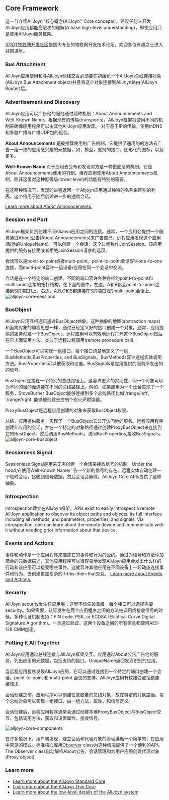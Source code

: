 ## Core Framework  
这一节介绍AllJoyn™核心概念(AllJoyn™ Core concepts)。建议任何人开发AllJoyn应用都能高层次的理解(A base high-level understanding)，即使应用只是使用AllJoyn服务框架。
 
[37IOT物联网开发社区](http://37iot.com)是国内专业的物联网开发技术论坛，欢迎各位有趣之士进入共同进步。

### Bus Attachment 
AllJoyn应用使用和与AllJoyn网络交互必须要在初始化一个AllJoyn总线连接对象(AllJoyn Bus Attachment object)并且将这个对象连接到AllJoyn路由(AllJoyn Router)后。 

### Advertisement and Discovery 
AllJoyn应用可以广告他的服务通过两种机制：About Announcements and Well-Known Name。根据现有的传输(transports)，AllJoyn框架将使用不同的机制来确保应用程序可以由其他AllJoyn应用发现。 对于基于IP的传输，使用mDNS和多路广播与广播UDP包的组合。

**About Announcements** 是被推荐使用的广告机制。它提供了通用的的方法去广告一组一致的应用感兴趣的元数据，如，模型，支持的接口，图形化的图标，以及更多。

**Well-Known Name** 对于应用去公布和发现对方是一种更底层的机制。它是About Announcements使用的机制。推荐应用使用About Announcements机制，除非这里对这种低等级(lower-level)的功能有特别的需要。

在这两种情况下，发现的进程返回一个Alljoyn应用通过独特的名称来区别的列表。这个值用于随后创建进一步的通信会话。

[Learn more about About Announcements. ](https://allseenalliance.org/developers/learn/core/about-announcement)

### Session and Port 
AllJoyn框架负责创建不同AllJoyn应用之间的连接。通常，一个应用会提供一个服务通过About公告(About Announcements)来广告自己。远程应用发现这个应用(和他的UniqueName)，可以创建一个会话，这个过程称作JoinSession。该应用提供的服务有接受或者拒绝JoinSession请求的选项。

会话可以是point-to-point或者multi-point。point-to-point会话容许one-to-one连接，而multi-point容许一组设备/应用在同一个会话中交流。

会话是在一个特定的端口创建。不同的端口容许各种各样的point-to-point和multi-point连接的拓扑结构。在下面的图中，左边，A和B都会point-to-point连接到S的端口1上。右边，A,B,C和S都连接在S的端口2的multi-point会话上。
 ![alljoyn-core-sessions](https://allseenalliance.org/sites/default/files/developers/learn/alljoyn-core-sessions.png)
 
### BusObject
AllJoyn应用互相通讯通过BusObject抽象。这种抽象的地图(abstraction maps)和面向对象的编程思想一样，通过已经定义好的接口创建一个对象。通常，应用提供的服务创建一个BusObject。远程应用可以有效地远程打开这个BusObject然后在它上面调用方法，类似于远程过程调用(remote procedure call).

一个BusObject可以实现一组接口。每个接口清楚地定义了一组BusMethods,BusProperties, and BusSignals。BusMethods容许远程实体调用方法。BusProperties可以被获取和设置。BusSignals是应用提供的服务所发出的的信号。

BusObject连接在一个特别的总线路径上。这容许更大的灵活性，同一个对象可以为不同的目的而连接在不同的总线路径上。例如，如果应用为一个灶台实现了一个服务，StoveBurner BusObject能够连接到多个总线路径比如'/range/left', '/range/right' 能够被创建去控制个别火炉燃烧器。

ProxyBusObject是远程应用创建的对象来获取BusObject权限。

总结，应用提供服务，实现了一个BusObject去公开访问他的服务。远程应用程序创建此应用的会话，并在一个特定的对象路径通过创建ProxyBusObject来连接到它的BusObject。然后调用BusMethods，访问BusProperties,接收BusSignals。
 ![alljoyn-core-busobject](https://allseenalliance.org/sites/default/files/developers/learn/alljoyn-core-busobject.png)
 
### Sessionless Signal
Sessionless Signal是用来无需创建一个会话来接收信号的机制。Under the hood,它使用Well-Known Name广告一个新的信号的存在。远程实体自动创建一个临时会话，接收到信号数据，然后会话会解除。AllJoyn Core APIs提供了这种抽象。

### Introspection
Introspection建立在AllJoyn框架。APIs exist to easily introspect a remote AllJoyn application to discover its object paths and objects; its full interface including all methods; and parameters, properties, and signals. Via introspection, one can learn about the remote device and communicate with it without needing prior information about that device.

### Events and Actions
事件和动作是一个应用程序来描述它的事件和行为的公约。通过为信号和方法添加简单的元数据描述，其他应用程序可以很容易地发现AllJoyn应用会发出什么样的行动和该应用可以接受哪些事件。这就容许其他应用在不同设备上一起动态连接事件和行为，去创建更加复杂的if-this-then-that交互。
[Learn more about Events and Actions.](https://allseenalliance.org/developers/learn/core/events-and-actions)

### Security
AllJoyn security发生在应用层；这里不信任设备级。每个接口可以选择需要security。如果需要，认证发生在两个应用程序之间的方法被调用或接收信号的时候。多种认证机制支持：PIN code, PSK, or ECDSA (Elliptical Curve Digital Signature Algorithm)。一旦通过验证，这两个设备之间的所有信息都使用AES-128 CMM加密。

### Putting It All Together
AllJoyn应用通过总线连接与AllJoyn框架交互。应用通过About公告广告他的服务，列出应用的元数据，包括支持的接口。UniqueName返回发现识别的应用。

当远程应用程序发现AllJoyn应用，它可以通过连接到一个特定的端口创建一个会话。point-to-point 和 multi-point 会议的支持。AllJoyn应用有权接受或拒绝连接请求。

会话创建之前，应用程序可以创建任意数量的总线对象，放在特定的对象路径。每个总线对象可以实现一组接口，由一组方法，属性，和信号定义。

会话创建后，远程应用程序通常会通过创建本地ProxyBusObject与BusObject交互，包括调用方法，获取和设置属性，接收信号。​

![alljoyn-core-components](https://allseenalliance.org/sites/default/files/developers/learn/alljoyn-core-components.png)
 
在许多情况下，用户端发现，建立会话和代理对象的管理遵循一个简单的，在应用中常见的模式。标准核心库用[Observer](https://allseenalliance.org/developers/develop/api-guide/core/observer/) class为这种情况提供了一个便利的API。The Observer class自动解析About公告，会话管理和为用户应用创建代理对象(Proxy object)

### Learn more
* [Learn more about the AllJoyn Standard Core](https://allseenalliance.org/developers/learn/core/standard-core)
* [Learn more about the AllJoyn Thin Core](https://allseenalliance.org/developers/learn/core/thin-core)
* [Learn more about the low-level details of the AllJoyn system](https://allseenalliance.org/developers/learn/core/system-description)

